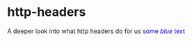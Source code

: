 # http-headers
A deeper look into what http headers do for us
<span style="color:blue">some *blue* text</span>
